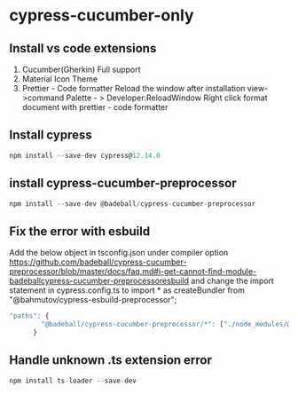 # cypress-cucumber-only

## Install vs code extensions

1. Cucumber(Gherkin) Full support
2. Material Icon Theme
3. Prettier - Code formatter
   Reload the window after installation view->command Palette - > Developer:ReloadWindow
   Right click format document with prettier - code formatter

## Install cypress

```javascript
npm install --save-dev cypress@12.14.0
```

## install cypress-cucumber-preprocessor

```javascript
npm install --save-dev @badeball/cypress-cucumber-preprocessor
```

## Fix the error with esbuild

Add the below object in tsconfig.json under compiler option
<https://github.com/badeball/cypress-cucumber-preprocessor/blob/master/docs/faq.md#i-get-cannot-find-module-badeballcypress-cucumber-preprocessoresbuild> and change the import statement in cypress.config.ts to import * as createBundler from "@bahmutov/cypress-esbuild-preprocessor";

```javascript
"paths": {
        "@badeball/cypress-cucumber-preprocessor/*": ["./node_modules/@badeball/cypress-cucumber-preprocessor/dist/subpath-entrypoints/*"]
      }
```

## Handle unknown .ts extension error

```javascript
npm install ts-loader --save-dev
```
